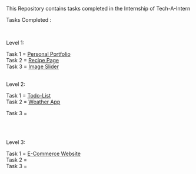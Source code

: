 This Repository contains tasks completed in the Internship of Tech-A-Intern

<p>Tasks Completed :</p><br>

<p>Level 1:</p>
Task 1 = <a href="https://prathamdmehta.netlify.app">Personal Portfolio</a><br>
Task 2 = <a href="https://recipe-appbypm.netlify.app">Recipe Page</a><br>
Task 3 = <a href="https://image-sliderbypm.netlify.app">Image Slider</a><br><br>

<p>Level 2:</p>
Task 1 = <a href="https://todo-listbypm.netlify.app">Todo-List</a><br>
Task 2 = <a href="https://weatherbypm.netlify.app">Weather App</a><br>
<p>Task 3 = </p><br><br>

<p>Level 3:</p>
Task 1 = <a href="">E-Commerce Website</a><br>
Task 2 = <a href=""></a><br>
Task 3 = <a href=""></a><br>
